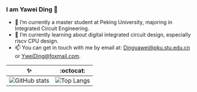 ### I am Yawei Ding 👋

- 🔭 I’m currently a master student at Peking University, majoring in Integrated Circuit Engineering.
- 🌱 I’m currently learning about digital integrated circuit design, especially riscv CPU design.
- 📫 You can get in touch with me by email at: Dingyawei@pku.stu.edu.cn or YweiDing@foxmail.com.

✨ | :octocat:
------------ | -------------
![GitHub stats](https://github-readme-stats.vercel.app/api?username=Yawei-Ding&show_icons=true&hide_border=true)| ![Top Langs](https://github-readme-stats.vercel.app/api/top-langs/?username=Yawei-Ding)
